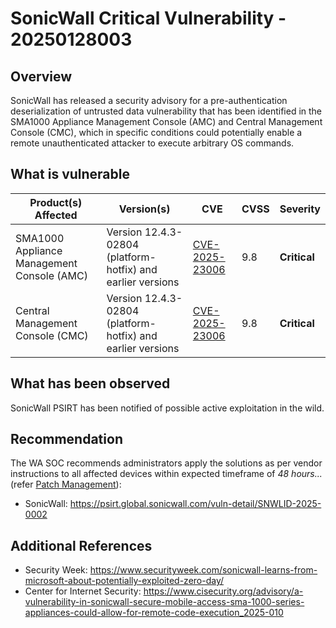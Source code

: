 # SonicWall Critical Vulnerability - 20250128003

## Overview

SonicWall has released a security advisory for a pre-authentication deserialization of untrusted data vulnerability that has been identified in the SMA1000 Appliance Management Console (AMC) and Central Management Console (CMC), which in specific conditions could potentially enable a remote unauthenticated attacker to execute arbitrary OS commands.

## What is vulnerable

| Product(s) Affected                        | Version(s)                                                  | CVE                                                               | CVSS | Severity     |
| ------------------------------------------ | ----------------------------------------------------------- | ----------------------------------------------------------------- | ---- | ------------ |
| SMA1000 Appliance Management Console (AMC) | Version 12.4.3-02804 (platform-hotfix) and earlier versions | [CVE-2025-23006](https://nvd.nist.gov/vuln/detail/CVE-2025-23006) | 9.8  | **Critical** |
| Central Management Console (CMC)           | Version 12.4.3-02804 (platform-hotfix) and earlier versions | [CVE-2025-23006](https://nvd.nist.gov/vuln/detail/CVE-2025-23006) | 9.8  | **Critical** |

## What has been observed

SonicWall PSIRT has been notified of possible active exploitation in the wild.

## Recommendation

The WA SOC recommends administrators apply the solutions as per vendor instructions to all affected devices within expected timeframe of *48 hours...* (refer [Patch Management](../guidelines/patch-management.md)):

- SonicWall: <https://psirt.global.sonicwall.com/vuln-detail/SNWLID-2025-0002>

## Additional References

- Security Week: <https://www.securityweek.com/sonicwall-learns-from-microsoft-about-potentially-exploited-zero-day/>
- Center for Internet Security: <https://www.cisecurity.org/advisory/a-vulnerability-in-sonicwall-secure-mobile-access-sma-1000-series-appliances-could-allow-for-remote-code-execution_2025-010>
